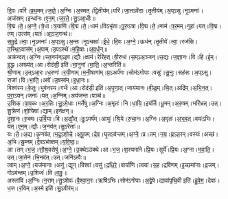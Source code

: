 

  
दि॒वः।परि॑।प्र॒थ॒मम्।ज॒ज्ञे॒।अ॒ग्निः।अ॒स्मत्।द्वि॒तीय॑म्।परि॑।जा॒तऽवे॑दाः।तृ॒तीय॑म्।अ॒प्ऽसु।नृ॒ऽमनाः॑।अज॑स्रम्।इन्धा॑नः।ए॒न॒म्।ज॒र॒ते॒।सु॒ऽआ॒धीः॥  
वि॒द्म।ते॒।अ॒ग्ने॒।त्रे॒धा।त्र॒याणि॑।वि॒द्म।ते॒।धाम॑।विऽभृ॑ता।पु॒रु॒ऽत्रा।वि॒द्म।ते॒।नाम॑।प॒र॒मम्।गुहा॑।यत्।वि॒द्म।तम्।उत्स॑म्।यतः॑।आ॒ऽज॒गन्थ॑॥  
स॒मु॒द्रे।त्वा॒।नृ॒ऽमनाः॑।अ॒प्ऽसु।अ॒न्तः।नृ॒ऽचक्षाः॑।ई॒धे॒।दि॒वः।अ॒ग्ने॒।ऊध॑न्।तृ॒तीये॑।त्वा॒।रज॑सि।त॒स्थि॒ऽवांस॑म्।अ॒पाम्।उ॒पऽस्थे॑।म॒हि॒षाः।अ॒व॒र्ध॒न्॥  
अक्र॑न्दत्।अ॒ग्निः।स्त॒नय॑न्ऽइव।द्यौः।क्षाम॑।रेरि॑हत्।वी॒रुधः॑।स॒म्ऽअ॒ञ्जन्।स॒द्यः।ज॒ज्ञा॒नः।वि।हि।ई॒म्।इ॒द्धः।अख्य॑त्।आ।रोद॑सी॒ इति॑।भा॒नुना॑।भा॒ति॒।अ॒न्तरिति॑॥  
श्री॒णाम्।उ॒त्ऽआ॒रः।ध॒रुणः॑।र॒यी॒णाम्।म॒नी॒षाणा॑म्।प्र॒ऽअर्प॑णः।सोम॑ऽगोपाः।वसुः॑।सू॒नुः।सह॑सः।अ॒प्ऽसु।राजा॑।वि।भा॒ति॒।अग्रे॑।उ॒षसा॑म्।इ॒धा॒नः॥  
विश्व॑स्य।के॒तुः।भुव॑नस्य।गर्भः॑।आ।रोद॑सी॒ इति॑।अ॒पृ॒णा॒त्।जाय॑मानः।वी॒ळुम्।चि॒त्।अद्रि॑म्।अ॒भि॒न॒त्।प॒रा॒ऽयन्।जनाः॑।यत्।अ॒ग्निम्।अय॑जन्त।पञ्च॑॥  
उ॒शिक्।पा॒व॒कः।अ॒र॒तिः।सु॒ऽमे॒धाः।मर्ते॑षु।अ॒ग्निः।अ॒मृतः॑।नि।धा॒यि॒।इय॑र्ति।धू॒मम्।अ॒रु॒षम्।भरि॑भ्रत्।उत्।शु॒क्रेण॑।शो॒चिषा॑।द्याम्।इन॑क्षन्॥  
दृ॒शा॒नः।रु॒क्मः।उ॒र्वि॒या।वि।अ॒द्यौ॒त्।दुः॒ऽमर्ष॑म्।आयुः॑।श्रि॒ये।रु॒चा॒नः।अ॒ग्निः।अ॒मृतः॑।अ॒भ॒व॒त्।वयः॑ऽभिः।यत्।ए॒न॒म्।द्यौः।ज॒नय॑त्।सु॒ऽरेताः॑॥  
यः।ते॒।अ॒द्य।कृ॒णव॑त्।भ॒द्र॒ऽशो॒चे॒।अ॒पू॒पम्।दे॒व॒।घृ॒तऽव॑न्तम्।अ॒ग्ने॒।प्र।तम्।न॒य॒।प्र॒ऽत॒रम्।वस्यः॑।अच्छ॑।अ॒भि।सु॒म्नम्।दे॒वऽभ॑क्तम्।य॒वि॒ष्ठ॒॥  
आ।तम्।भ॒ज॒।सौ॒श्र॒वसेषु॑।अ॒ग्ने॒।उ॒क्थेऽउ॑क्थे।आ।भ॒ज॒।श॒स्यमा॑ने।प्रि॒यः।सूर्ये॑।प्रि॒यः।अ॒ग्ना।भ॒वा॒ति॒।उत्।जा॒तेन॑।भि॒नद॑त्।उत्।जनि॑ऽत्वैः॥  
त्वाम्।अ॒ग्ने॒।यज॑मानाः।अनु॑।द्यून्।विश्वा॑।वसु॑।द॒धि॒रे॒।वार्या॑णि।त्वया॑।स॒ह।द्रवि॑णम्।इ॒च्छमा॑नाः।व्र॒जम्।गोऽम॑न्तम्।उ॒शिजः॑।वि।व॒व्रुः॒॥  
अस्ता॑वि।अ॒ग्निः।न॒राम्।सु॒ऽशेवः॑।वै॒श्वा॒न॒रः।ऋषि॑ऽभिः।सोम॑ऽगोपाः।अ॒द्वे॒षे।द्यावा॑पृथि॒वी इति॑।हु॒वे॒म॒।देवाः॑।ध॒त्त।र॒यिम्।अ॒स्मे इति॑।सु॒ऽवीर॑म्॥  

